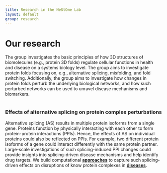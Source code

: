 ```yaml
---
title: Research in the NeStOme Lab
layout: default
group: research
---
```


<div class="row">

# Our research
The group investigates the basic principles of how 3D structures of biomolecules (e.g., protein 3D folds) regulate cellular functions in health and disease on a systems biology level. The group aims to investigate protein folds focusing on, e.g., alternative splicing, misfolding, and fold switching. Additionally, the group aims to investigate how changes in protein folds perturb the underlying biological networks, and how such perturbed networks can be used to unravel disease mechanisms and biomarkers.
<br>
<br>

</div>

<div class="row">

### Effects of alternative splicing on protein complex perturbations

<div class="col-md-10 order-md-1">

Alternative splicing (AS) results in multiple protein isoforms from a single gene.
Proteins function by physically interacting with each other to form protein-protein interactions (PPIs).
Hence, the effects of AS on individual proteins could also be reflected on PPIs.
For example, two different protein isoforms of a gene could interact differently with the same protein partner.
Large-scale investigations of such splicing-induced PPI changes could provide insights into splicing-driven disease mechanisms and help identify drug targets.
We build computational [**approaches**](https://github.com/lieboldj/EEIpred) to capture such splicing-driven effects on disruptions of know protein complexes in [**diseases**](https://github.com/KhaliqueN/Cancer_prognostic_EEIs).

</div>

<div class="col-md-3 order-md-2 align-self-center">
<!-- <img class="img-fluid" src="/static/img/pub/2017_biel.jpg" alt="qFit"> -->
<!-- <a href="http://www.ucsf.edu"><img class="inline-block navb-icon" src="/static/img/ucsf_logo_white.svg" alt="University of California, San Francisco (UCSF) logo"></a> -->

</div>
</div>
